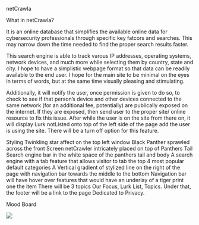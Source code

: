 netCrawla

What in netCrawla? 

It is an online database that simplifies the available online data for cybersecurity professionals through specific key fatcors and searches. This may narrow down the time needed to find the proper search results faster. 

This search engine is able to track varous IP addresses, operating systems, network devices, and much more while selecting them by country, state and city. I hope to have a simplistic webpage format so that data can be readily available to the end user. I hope for the main site to be minimal on the eyes in terms of words, but at the same time visually pleasing and stimulating. 

Additionally, it will notify the user, once permission is given to do so, to check to see if that person’s device and other devices connected to the same network (for an additional fee, potentially) are publically exposed on the internet. If they are exposed, then send user to the proper site/ online resource to fix this issue. After while the user is on the site from there on, it will display Lurk notListed onto top of the left side of the page add the user is using the site. There will be a turn off option for this feature. 


Styling
Twinkling star affect on the top left window
Black Panther sprawled across the front Screen
netCrawler intricately placed on top of Panthers Tail
Search engine bar in the white space of the panthers tail and body 
A search engine with a tab feature that allows visitor to tab the top 4 most popular default categories 
A Vertical gradient of stylized line on the right of the page with navigation bar towards the middle to the bottom
Navigation bar will have hover over features that would have an underlay of a tiger print one the item
There will be 3 topics Our Focus, Lurk List, Topics. Under that, the footer will be a link to the page Dedicated to Privacy. 

Mood Board

[<img src="moodboard_netcrawlapng.png">](https://github.com/certseeker/net_crawla2/blob/main/README.md/moodboard_netcrawlapng.png)






